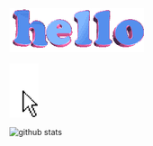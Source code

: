 <div align="left">
  <img src="hello.gif">
</div>

<br/>



<img src="pointer-pixelated.gif">

![github stats](https://github-readme-stats.vercel.app/api?username=abbygraves&show_icons=true&bg_color=ADEFE9&text_color=000&title_color=6102EE&icon_color=BB86FC&hide_border=true)


<!--
**abbygraves/abbygraves** is a ✨ _special_ ✨ repository because its `README.md` (this file) appears on your GitHub profile.

Here are some ideas to get you started:

- 🔭 I’m currently working on ...
- 🌱 I’m currently learning ...
- 👯 I’m looking to collaborate on ...
- 🤔 I’m looking for help with ...
- 💬 Ask me about ...
- 📫 How to reach me: ...
- 😄 Pronouns: ...
- ⚡ Fun fact: ...
-->
